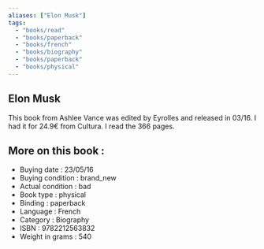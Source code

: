 ```yaml
---
aliases: ["Elon Musk"] 
tags: 
  - "books/read" 
  - "books/paperback" 
  - "books/french"
  - "books/biography"
  - "books/paperback"
  - "books/physical"
---
```



## Elon Musk
This book from Ashlee Vance was edited by Eyrolles and released in 03/16. I had it for 24.9€ from Cultura. I read the 366 pages.

## More on this book :
- Buying date : 23/05/16
- Buying condition : brand_new
- Actual condition : bad
- Book type : physical
- Binding : paperback
- Language : French
- Category : Biography
- ISBN : 9782212563832
- Weight in grams : 540
